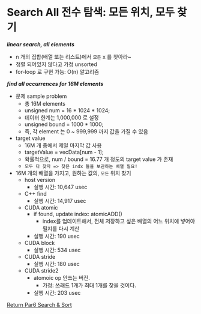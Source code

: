 # Search All 전수 탐색: 모든 위치, 모두 찾기

***linear search, all elements***
- n 개의 집합(배열 또는 리스트)에서 `모든` x 를 찾아라~
- 정렬 되어있지 않다고 가정 unsorted
- for-loop 로 구현 가능: O(n) 알고리즘

***find all occurrences for 16M elements***
- 문제 sample problem
    - 총 16M elements
    - unsigned num = 16 * 1024 * 1024;
    - 데이터 한계는 1,000,000 로 설정
    - unsigned bound = 1000 * 1000;
    - 즉, 각 element 는 0 ~ 999,999 까지 값을 가질 수 있음
- target value
    - 16M 개 중에서 제일 마지막 값 사용
    - targetValue = vecData[num - 1];
    - 확률적으로, num / bound = 16.77 개 정도의 target value 가 존재
    - `모두 다 찾자 => 찾은 indx 들을 보관하는 배열 필요!`
- 16M 개의 배열을 가지고, 원하는 값의, `모든` 위치 찾기
  - host version
    - 실행 시간: 10,647 usec
  - C++ find
    - 실행 시간: 14,917 usec 
  - CUDA atomic
    - if found, update index: atomicADD()
      - index를 업데이트해서, 전체 저장하고 싶은 배열의 어느 위치에 넣어야 될지를 다시 계산
    - 실행 시간: 190 usec
  - CUDA block
    - 실행 시간: 534 usec
  - CUDA stride
    - 실행 시간: 180 usec
  - CUDA stride2     
    - atomoic op 안쓰는 버전.
      - 가정: 쓰래드 1개가 최대 1개를 찾을 것이다. 
    - 실행 시간: 203 usec

[Return Par6 Search & Sort](../README.md)  